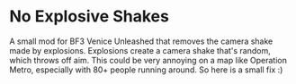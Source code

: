 # No Explosive Shakes
A small mod for BF3 Venice Unleashed that removes the camera shake made by explosions.
Explosions create a camera shake that's random, which throws off aim. This could be very annoying on a map like Operation Metro, especially with 80+ people running around. So here is a small fix :)
